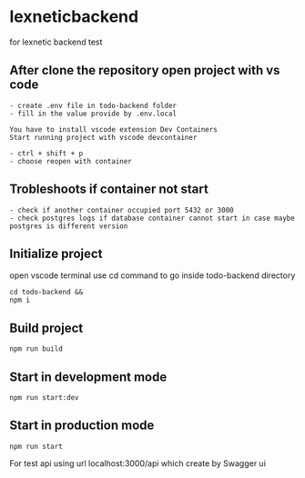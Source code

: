 # lexneticbackend
for lexnetic backend test

## After clone the repository open project with vs code
    - create .env file in todo-backend folder
    - fill in the value provide by .env.local

    You have to install vscode extension Dev Containers
    Start running project with vscode devcontainer

    - ctrl + shift + p
    - choose reopen with container

## Trobleshoots if container not start
    - check if another container occupied port 5432 or 3000
    - check postgres logs if database container cannot start in case maybe postgres is different version

## Initialize project
open vscode terminal use cd command to go inside todo-backend directory

    cd todo-backend &&
    npm i

## Build project
    npm run build

## Start in development mode
    npm run start:dev

## Start in production mode
    npm run start

For test api using url localhost:3000/api which create by Swagger ui
